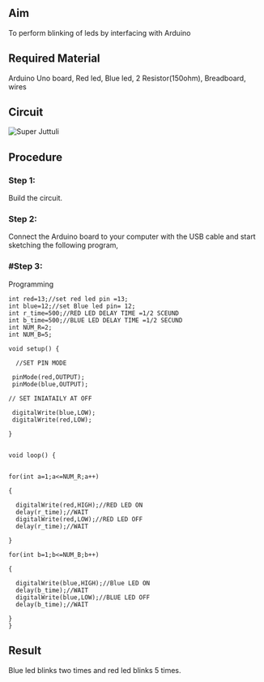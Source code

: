 ## Aim
To perform blinking of leds by interfacing with Arduino
## Required Material
Arduino Uno board, Red led, Blue led, 2 Resistor(150ohm), Breadboard, wires
## Circuit
![Super Juttuli](https://user-images.githubusercontent.com/109128832/180256414-e1ad5ec4-b20b-4b6c-9ab3-0195c2171c35.png)

## Procedure
### Step 1:
Build the circuit.
### Step 2:
 
Connect the Arduino board to your computer with the USB cable and start sketching the following program, 
 
### #Step 3:
Programming
~~~
int red=13;//set red led pin =13;
int blue=12;//set Blue led pin= 12;
int r_time=500;//RED LED DELAY TIME =1/2 SCEUND
int b_time=500;//BLUE LED DELAY TIME =1/2 SECUND
int NUM_R=2;
int NUM_B=5;

void setup() {

  //SET PIN MODE

 pinMode(red,OUTPUT);
 pinMode(blue,OUTPUT);

// SET INIATAILY AT OFF

 digitalWrite(blue,LOW);
 digitalWrite(red,LOW);

}


void loop() {


for(int a=1;a<=NUM_R;a++)

{

  digitalWrite(red,HIGH);//RED LED ON
  delay(r_time);//WAIT
  digitalWrite(red,LOW);//RED LED OFF
  delay(r_time);//WAIT

}

for(int b=1;b<=NUM_B;b++)

{

  digitalWrite(blue,HIGH);//Blue LED ON
  delay(b_time);//WAIT
  digitalWrite(blue,LOW);//BLUE LED OFF
  delay(b_time);//WAIT 

}
}
~~~
## Result
Blue led blinks two times and red led blinks 5 times.



